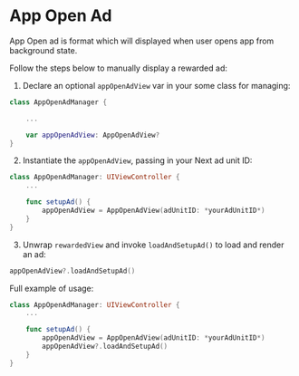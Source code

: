 # App Open Ad

App Open ad is format which will displayed when user opens app from background state.

Follow the steps below to manually display a rewarded ad:

1. Declare an optional `appOpenAdView` var in your some class for managing:

```swift
class AppOpenAdManager {

    ...

    var appOpenAdView: AppOpenAdView?
}
```

2. Instantiate the `appOpenAdView`, passing in your Next ad unit ID:

```swift
class AppOpenAdManager: UIViewController {
    ...

    func setupAd() {
        appOpenAdView = AppOpenAdView(adUnitID: *yourAdUnitID*)
    }
}
```

3. Unwrap `rewardedView` and invoke `loadAndSetupAd()` to load and render an ad:

```swift
appOpenAdView?.loadAndSetupAd()
```

Full example of usage:

```swift
class AppOpenAdManager: UIViewController {
    ...

    func setupAd() {
        appOpenAdView = AppOpenAdView(adUnitID: *yourAdUnitID*)
        appOpenAdView?.loadAndSetupAd()
    }
}
```
